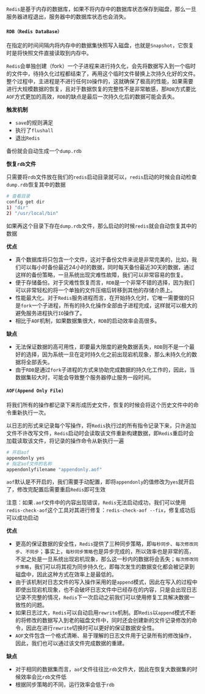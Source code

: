 `Redis`是基于内存的数据库，如果不将内存中的数据库状态保存到磁盘，那么一旦服务器进程退出，服务器中的数据库状态也会消失。

#### `RDB（Redis DataBase）`

在指定的时间间隔内将内存中的数据集快照写入磁盘，也就是`Snapshot`，它恢复时是将快照文件直接读取到内存中。

`Redis`会单独创建（fork）一个子进程来进行持久化，会先将数据写入到一个临时的文件中，待持久化过程都结束了，再用这个临时文件替换上次持久化好的文件。整个过程中，主进程是不进行任何`IO`操作的，这就确保了极高的性能，如果需要进行大规模数据的恢复，且对于数据恢复的完整性不是非常敏感，那`RDB`方式要比`AOF`方式更加的高效，`RDB`的缺点是最后一次持久化后的数据可能会丢失。

**触发机制**

- `save`的规则满足
- 执行了`flushall`
- 退出`Redis`

备份就会自动生成一个`dump.rdb`

**恢复`rdb`文件**

只需要将`rdb`文件放在我们的`redis`启动目录就可以，`redis`启动的时候会自动检查`dump.rdb`恢复其中的数据

```bash
# 查看目录
config get dir
1) "dir"
2) "/usr/local/bin"
```

如果再这个目录下存在`dump.rdb`文件，那么启动的时候`redis`就会自动恢复其中的数据

**优点**

- 真个数据库将只包含一个文件，这对于备份文件来说是非常完美的，比如，我们可以每小时备份最近24小时的数据，同时每天备份最近30天的数据，通过这样的备份策略，一旦系统出现灾难性故障，我们可以非常容易的恢复。
- 便于存储备份。对于灾难性恢复而言，`RDB`是一个非常不错的选择，因为我们可以非常轻松的将一个单独的文件压缩后转移到其他的存储介质上。
- 性能最大化。对于`Redis`服务进程而言，在开始持久化时，它唯一需要做的只是`fork`一个子进程，所有的持久化操作全部由子进程完成，这样就可以极大的避免服务进程执行`IO`操作了。
- 相比于`AOF`机制，如果数据集很大，`RDB`的启动效率会高很多。

**缺点**

- 无法保证数据的高可用性，即要最大限度的避免数据丢失，`RDB`则不是一个最好的选择，因为系统一旦在定时持久化之前出现宕机现象，那么未持久化的数据将全部丢失。
- 由于`RDB`是通过`fork`子进程的方式来协助完成数据的持久化工作的，因此，当数据集较大时，可能会导致整个服务器停止服务一段时间。

#### `AOF(Append Only File)`

将我们所有的操作都记录下来形成历史文件，恢复的时候会将这个历史文件中的命令重新执行一次。

以日志的形式来记录每个写操作，将`Redis`执行过的所有指令记录下来，只许追加文件不许改写文件，`Redis`启动时会读取该文件重新构建数据，即`Redis`重启时会加载读取该文件，将记录的操作命令从新执行一遍

```bash
# 开启aof
appendonly yes
# 指定aof文件的名称
appendonlyfilename "appendonly.aof"
```

`aof`默认是不开启的，我们需要手动配置，即将`appendonly`的值修改为`yes`就开启了，修改完配置后需要重启`Redis`即可生效

注意：如果`.aof`文件中的内容出现错误，`Redis`无法启动成功，我们可以使用`redis-check-aof`这个工具对其进行修复：`redis-check-aof --fix`，修复成功后可以成功启动

**优点**

- 更高的保证数据的安全性，`Redis`提供了三种同步策略，即`每秒同步`、`每次修改同步`、`不同步`；事实上，`每秒同步策略`也是异步完成的，所以效率也是非常的高，不足之处是一旦系统出现宕机现象，那么这一秒内的数据将会丢失；`每次修改同步策略`，我们可以将其视为同步持久化，即每次发生的数据变化都会被记录到磁盘中，因此这种方式在效率上是最低的。
- 由于该机制对日志文件的写入操作采用的是`append`模式，因此在写入的过程中即使出现宕机现象，也不会破坏日志文件中已经存在的内容，只是会出现日志记录不完整的情况，`Redis`下一次启动之前我们可以使用修复工具解决数据一致性的问题。
- 如果日志过大，`Redis`可以自动启用`rewrite`机制。即`Redis`以`append`模式不断的将修改的数据写入到老的磁盘文件中，同时还会创建新的文件记录修改的命令，因此在进行`rewrite`切换时可以更好的保证数据安全性。
- `AOF`文件包含一个格式清晰、易于理解的日志文件用于记录所有的修改操作，因此，我们也可以通过该文件完成数据的重建。

**缺点**

- 对于相同的数据集而言，`aof`文件往往比`rdb`文件大，因此在恢复大数据集的时候效率会比`rdb`文件低
- 根据同步策略的不同，运行效率会低于`rdb`